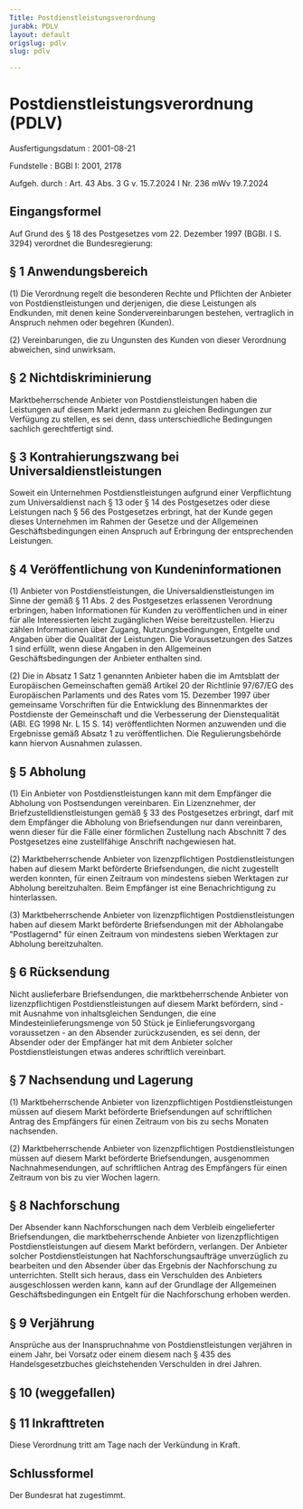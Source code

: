 ```yaml
---
Title: Postdienstleistungsverordnung
jurabk: PDLV
layout: default
origslug: pdlv
slug: pdlv

---
```


# Postdienstleistungsverordnung (PDLV)

Ausfertigungsdatum
:   2001-08-21

Fundstelle
:   BGBl I: 2001, 2178

Aufgeh. durch
:   Art. 43 Abs. 3 G v. 15.7.2024 I Nr. 236 mWv 19.7.2024



## Eingangsformel

Auf Grund des § 18 des Postgesetzes vom 22. Dezember 1997 (BGBl. I S. 3294) verordnet die Bundesregierung:


## § 1 Anwendungsbereich

(1) Die Verordnung regelt die besonderen Rechte und Pflichten der Anbieter von Postdienstleistungen und derjenigen, die diese Leistungen als Endkunden, mit denen keine Sondervereinbarungen bestehen, vertraglich in Anspruch nehmen oder begehren (Kunden).

(2) Vereinbarungen, die zu Ungunsten des Kunden von dieser Verordnung abweichen, sind unwirksam.


## § 2 Nichtdiskriminierung

Marktbeherrschende Anbieter von Postdienstleistungen haben die Leistungen auf diesem Markt jedermann zu gleichen Bedingungen zur Verfügung zu stellen, es sei denn, dass unterschiedliche Bedingungen sachlich gerechtfertigt sind.


## § 3 Kontrahierungszwang bei Universaldienstleistungen

Soweit ein Unternehmen Postdienstleistungen aufgrund einer Verpflichtung zum Universaldienst nach § 13 oder § 14 des Postgesetzes oder diese Leistungen nach § 56 des Postgesetzes erbringt, hat der Kunde gegen dieses Unternehmen im Rahmen der Gesetze und der Allgemeinen Geschäftsbedingungen einen Anspruch auf Erbringung der entsprechenden Leistungen.


## § 4 Veröffentlichung von Kundeninformationen

(1) Anbieter von Postdienstleistungen, die Universaldienstleistungen im Sinne der gemäß § 11 Abs. 2 des Postgesetzes erlassenen Verordnung erbringen, haben Informationen für Kunden zu veröffentlichen und in einer für alle Interessierten leicht zugänglichen Weise bereitzustellen. Hierzu zählen Informationen über Zugang, Nutzungsbedingungen, Entgelte und Angaben über die Qualität der Leistungen. Die Voraussetzungen des Satzes 1 sind erfüllt, wenn diese Angaben in den Allgemeinen Geschäftsbedingungen der Anbieter enthalten sind.

(2) Die in Absatz 1 Satz 1 genannten Anbieter haben die im Amtsblatt der Europäischen Gemeinschaften gemäß Artikel 20 der Richtlinie 97/67/EG des Europäischen Parlaments und des Rates vom 15. Dezember 1997 über gemeinsame Vorschriften für die Entwicklung des Binnenmarktes der Postdienste der Gemeinschaft und die Verbesserung der Dienstequalität (ABl. EG 1998 Nr. L 15 S. 14) veröffentlichten Normen anzuwenden und die Ergebnisse gemäß Absatz 1 zu veröffentlichen. Die Regulierungsbehörde kann hiervon Ausnahmen zulassen.


## § 5 Abholung

(1) Ein Anbieter von Postdienstleistungen kann mit dem Empfänger die Abholung von Postsendungen vereinbaren. Ein Lizenznehmer, der Briefzustelldienstleistungen gemäß § 33 des Postgesetzes erbringt, darf mit dem Empfänger die Abholung von Briefsendungen nur dann vereinbaren, wenn dieser für die Fälle einer förmlichen Zustellung nach Abschnitt 7 des Postgesetzes eine zustellfähige Anschrift nachgewiesen hat.

(2) Marktbeherrschende Anbieter von lizenzpflichtigen Postdienstleistungen haben auf diesem Markt beförderte Briefsendungen, die nicht zugestellt werden konnten, für einen Zeitraum von mindestens sieben Werktagen zur Abholung bereitzuhalten. Beim Empfänger ist eine Benachrichtigung zu hinterlassen.

(3) Marktbeherrschende Anbieter von lizenzpflichtigen Postdienstleistungen haben auf diesem Markt beförderte Briefsendungen mit der Abholangabe "Postlagernd" für einen Zeitraum von mindestens sieben Werktagen zur Abholung bereitzuhalten.


## § 6 Rücksendung

Nicht auslieferbare Briefsendungen, die marktbeherrschende Anbieter von lizenzpflichtigen Postdienstleistungen auf diesem Markt befördern, sind - mit Ausnahme von inhaltsgleichen Sendungen, die eine Mindesteinlieferungsmenge von 50 Stück je Einlieferungsvorgang voraussetzen - an den Absender zurückzusenden, es sei denn, der Absender oder der Empfänger hat mit dem Anbieter solcher Postdienstleistungen etwas anderes schriftlich vereinbart.


## § 7 Nachsendung und Lagerung

(1) Marktbeherrschende Anbieter von lizenzpflichtigen Postdienstleistungen müssen auf diesem Markt beförderte Briefsendungen auf schriftlichen Antrag des Empfängers für einen Zeitraum von bis zu sechs Monaten nachsenden.

(2) Marktbeherrschende Anbieter von lizenzpflichtigen Postdienstleistungen müssen auf diesem Markt beförderte Briefsendungen, ausgenommen Nachnahmesendungen, auf schriftlichen Antrag des Empfängers für einen Zeitraum von bis zu vier Wochen lagern.


## § 8 Nachforschung

Der Absender kann Nachforschungen nach dem Verbleib eingelieferter Briefsendungen, die marktbeherrschende Anbieter von lizenzpflichtigen Postdienstleistungen auf diesem Markt befördern, verlangen. Der Anbieter solcher Postdienstleistungen hat Nachforschungsaufträge unverzüglich zu bearbeiten und den Absender über das Ergebnis der Nachforschung zu unterrichten. Stellt sich heraus, dass ein Verschulden des Anbieters ausgeschlossen werden kann, kann auf der Grundlage der Allgemeinen Geschäftsbedingungen ein Entgelt für die Nachforschung erhoben werden.


## § 9 Verjährung

Ansprüche aus der Inanspruchnahme von Postdienstleistungen verjähren in einem Jahr, bei Vorsatz oder einem diesem nach § 435 des Handelsgesetzbuches gleichstehenden Verschulden in drei Jahren.


## § 10 (weggefallen)



## § 11 Inkrafttreten

Diese Verordnung tritt am Tage nach der Verkündung in Kraft.


## Schlussformel

Der Bundesrat hat zugestimmt.

